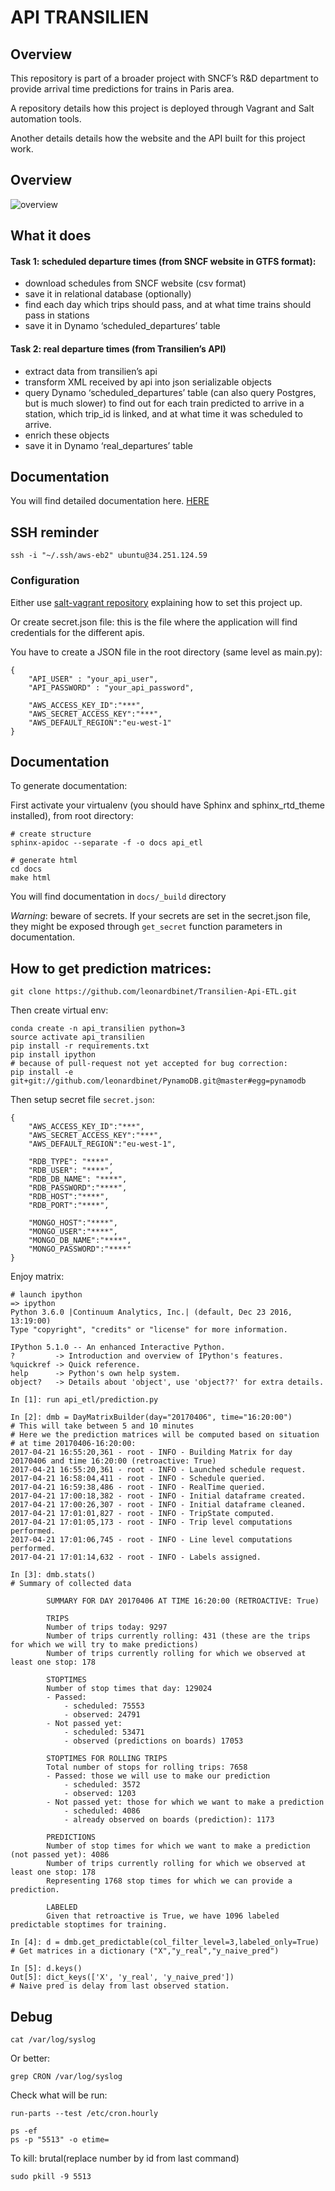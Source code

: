 # API TRANSILIEN

## Overview

This repository is part of a broader project with SNCF’s R&D department to provide arrival time predictions for trains in Paris area.

A repository details how this project is deployed through Vagrant and Salt automation tools.

Another details details how the website and the API built for this project work.

## Overview
![overview](ressources/overview.png)


## What it does

#### Task 1: scheduled departure times (from SNCF website in GTFS format):

- download schedules from SNCF website (csv format)
- save it in relational database (optionally)
- find each day which trips should pass, and at what time trains should pass in stations
- save it in Dynamo ‘scheduled_departures’ table

#### Task 2: real departure times (from Transilien’s API)

- extract data from transilien’s api
- transform XML received by api into json serializable objects
- query Dynamo ‘scheduled_departures’ table (can also query Postgres, but is much slower) to find out for each train predicted to arrive in a station, which trip_id is linked, and at what time it was scheduled to arrive.
- enrich these objects
- save it in Dynamo ‘real_departures’ table



## Documentation

You will find detailed documentation here.
[HERE](https://leonardbinet.github.io/)

## SSH reminder
```
ssh -i "~/.ssh/aws-eb2" ubuntu@34.251.124.59
```

### Configuration

Either use [salt-vagrant repository](https://github.com/leonardbinet/Salt-Vagrant-master-mode) explaining how to set this project up.

Or create secret.json file: this is the file where the application will find credentials for the different apis.

You have to create a JSON file in the root directory (same level as main.py):
```
{
    "API_USER" : "your_api_user",
    "API_PASSWORD" : "your_api_password",

    "AWS_ACCESS_KEY_ID":"***",
    "AWS_SECRET_ACCESS_KEY":"***",
    "AWS_DEFAULT_REGION":"eu-west-1"
}
```


## Documentation
To generate documentation:

First activate your virtualenv (you should have Sphinx and sphinx_rtd_theme installed), from root directory:
```
# create structure
sphinx-apidoc --separate -f -o docs api_etl

# generate html
cd docs
make html
```
You will find documentation in `docs/_build` directory

*Warning*: beware of secrets. If your secrets are set in the secret.json file, they might be exposed through `get_secret` function parameters in documentation.

## How to get prediction matrices:

```
git clone https://github.com/leonardbinet/Transilien-Api-ETL.git
```

Then create virtual env:
```
conda create -n api_transilien python=3
source activate api_transilien
pip install -r requirements.txt
pip install ipython
# because of pull-request not yet accepted for bug correction:
pip install -e git+git://github.com/leonardbinet/PynamoDB.git@master#egg=pynamodb
```

Then setup secret file `secret.json`:
```
{
    "AWS_ACCESS_KEY_ID":"***",
    "AWS_SECRET_ACCESS_KEY":"***",
    "AWS_DEFAULT_REGION":"eu-west-1",

    "RDB_TYPE": "****",
    "RDB_USER": "****",
    "RDB_DB_NAME": "****",
    "RDB_PASSWORD":"****",
    "RDB_HOST":"****",
    "RDB_PORT":"****",

    "MONGO_HOST":"****",
    "MONGO_USER":"****",
    "MONGO_DB_NAME":"****",
    "MONGO_PASSWORD":"****"
}
```

Enjoy matrix:
```
# launch ipython
=> ipython
Python 3.6.0 |Continuum Analytics, Inc.| (default, Dec 23 2016, 13:19:00)
Type "copyright", "credits" or "license" for more information.

IPython 5.1.0 -- An enhanced Interactive Python.
?         -> Introduction and overview of IPython's features.
%quickref -> Quick reference.
help      -> Python's own help system.
object?   -> Details about 'object', use 'object??' for extra details.

In [1]: run api_etl/prediction.py

In [2]: dmb = DayMatrixBuilder(day="20170406", time="16:20:00")
# This will take between 5 and 10 minutes
# Here we the prediction matrices will be computed based on situation
# at time 20170406-16:20:00:
2017-04-21 16:55:20,361 - root - INFO - Building Matrix for day 20170406 and time 16:20:00 (retroactive: True)
2017-04-21 16:55:20,361 - root - INFO - Launched schedule request.
2017-04-21 16:58:04,411 - root - INFO - Schedule queried.
2017-04-21 16:59:38,486 - root - INFO - RealTime queried.
2017-04-21 17:00:18,382 - root - INFO - Initial dataframe created.
2017-04-21 17:00:26,307 - root - INFO - Initial dataframe cleaned.
2017-04-21 17:01:01,827 - root - INFO - TripState computed.
2017-04-21 17:01:05,173 - root - INFO - Trip level computations performed.
2017-04-21 17:01:06,745 - root - INFO - Line level computations performed.
2017-04-21 17:01:14,632 - root - INFO - Labels assigned.

In [3]: dmb.stats()
# Summary of collected data

        SUMMARY FOR DAY 20170406 AT TIME 16:20:00 (RETROACTIVE: True)

        TRIPS
        Number of trips today: 9297
        Number of trips currently rolling: 431 (these are the trips for which we will try to make predictions)
        Number of trips currently rolling for which we observed at least one stop: 178

        STOPTIMES
        Number of stop times that day: 129024
        - Passed:
            - scheduled: 75553
            - observed: 24791
        - Not passed yet:
            - scheduled: 53471
            - observed (predictions on boards) 17053

        STOPTIMES FOR ROLLING TRIPS
        Total number of stops for rolling trips: 7658
        - Passed: those we will use to make our prediction
            - scheduled: 3572
            - observed: 1203
        - Not passed yet: those for which we want to make a prediction
            - scheduled: 4086
            - already observed on boards (prediction): 1173

        PREDICTIONS
        Number of stop times for which we want to make a prediction (not passed yet): 4086
        Number of trips currently rolling for which we observed at least one stop: 178
        Representing 1768 stop times for which we can provide a prediction.

        LABELED
        Given that retroactive is True, we have 1096 labeled predictable stoptimes for training.

In [4]: d = dmb.get_predictable(col_filter_level=3,labeled_only=True)
# Get matrices in a dictionary ("X","y_real","y_naive_pred")

In [5]: d.keys()
Out[5]: dict_keys(['X', 'y_real', 'y_naive_pred'])
# Naive pred is delay from last observed station.
```

## Debug

```
cat /var/log/syslog
```
Or better:
```
grep CRON /var/log/syslog
```
Check what will be run:
```
run-parts --test /etc/cron.hourly
```

```
ps -ef
ps -p "5513" -o etime=
```
To kill: brutal(replace number by id from last command)
```
sudo pkill -9 5513
```
